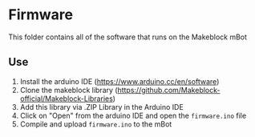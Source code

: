 # Firmware
This folder contains all of the software that runs on the Makeblock mBot

## Use ##
1. Install the arduino IDE (https://www.arduino.cc/en/software)
2. Clone the makeblock library (https://github.com/Makeblock-official/Makeblock-Libraries)
3. Add this library via .ZIP Library in the Arduino IDE
4. Click on "Open" from the arduino IDE and open the `firmware.ino` file
5. Compile and upload `firmware.ino` to the mBot
